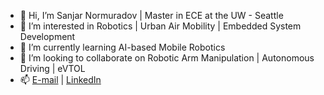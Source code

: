 - 👋 Hi, I’m Sanjar Normuradov | Master in ECE at the UW - Seattle 
- 👀 I’m interested in Robotics | Urban Air Mobility | Embedded System Development
- 🌱 I’m currently learning AI-based Mobile Robotics
- 💞️ I’m looking to collaborate on Robotic Arm Manipulation | Autonomous Driving | eVTOL
- 📫 [E-mail](snn98@uw.edu) | [LinkedIn](https://www.linkedin.com/in/sanjar-normuradov/)

<!---
SanjarNormuradov/SanjarNormuradov is a ✨ special ✨ repository because its `README.md` (this file) appears on your GitHub profile.
You can click the Preview link to take a look at your changes.
--->
